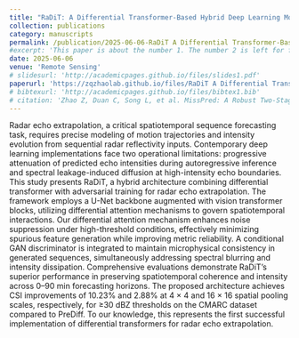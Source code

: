 ```yaml
---
title: "RaDiT: A Differential Transformer-Based Hybrid Deep Learning Model for Radar Echo Extrapolation"
collection: publications
category: manuscripts
permalink: /publication/2025-06-06-RaDiT A Differential Transformer-Based Hybrid Deep Learning Model for Radar Echo Extrapolation-number-1
#excerpt: 'This paper is about the number 1. The number 2 is left for future work.'
date: 2025-06-06
venue: 'Remote Sensing'
# slidesurl: 'http://academicpages.github.io/files/slides1.pdf'
paperurl: 'https://zqzhaolab.github.io/files/RaDiT A Differential Transformer-Based Hybrid Deep Learning Model for Radar Echo Extrapolation.pdf'
# bibtexurl: 'http://academicpages.github.io/files/bibtex1.bib'
# citation: 'Zhao Z, Duan C, Song L, et al. MissPred: A Robust Two-Stage Radar Echo Extrapolation Algorithm for Incomplete Sequences[J]. Remote Sensing, 2025, 17(12): 2066.'
---
```

Radar echo extrapolation, a critical spatiotemporal sequence forecasting task, requires precise modeling of motion trajectories and intensity evolution from sequential radar reflectivity inputs. Contemporary deep learning implementations face two operational limitations: progressive attenuation of predicted echo intensities during autoregressive inference and spectral leakage-induced diffusion at high-intensity echo boundaries. This study presents RaDiT, a hybrid architecture combining differential transformer with adversarial training for radar echo extrapolation. The framework employs a U-Net backbone augmented with vision transformer blocks, utilizing differential attention mechanisms to govern spatiotemporal interactions. Our differential attention mechanism enhances noise suppression under high-threshold conditions, effectively minimizing spurious feature generation while improving metric reliability. A conditional GAN discriminator is integrated to maintain microphysical consistency in generated sequences, simultaneously addressing spectral blurring and intensity dissipation. Comprehensive evaluations demonstrate RaDiT’s superior performance in preserving spatiotemporal coherence and intensity across 0–90 min forecasting horizons. The proposed architecture achieves CSI improvements of 10.23% and 2.88% at 4 × 4 and 16 × 16 spatial pooling scales, respectively, for ≥30 dBZ thresholds on the CMARC dataset compared to PreDiff. To our knowledge, this represents the first successful implementation of differential transformers for radar echo extrapolation.

